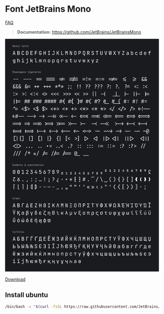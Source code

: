 # Font JetBrains Mono

[FAQ](../../FAQ.md)

> **Documentation:** https://github.com/JetBrains/JetBrainsMono

<p align="center">
    <img src="../images/jetbrains.png" alt="Jetbrains Mono" width="700" />
</p>

[Download](../fonts/JetBrainsMono-2.242.zip)

## Install ubuntu

```bash
/bin/bash -c "$(curl -fsSL https://raw.githubusercontent.com/JetBrains/JetBrainsMono/master/install_manual.sh)"
```
